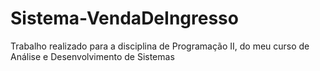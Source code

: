 # Sistema-VendaDeIngresso
Trabalho realizado para a disciplina de Programação II, do meu curso de Análise e Desenvolvimento de Sistemas
